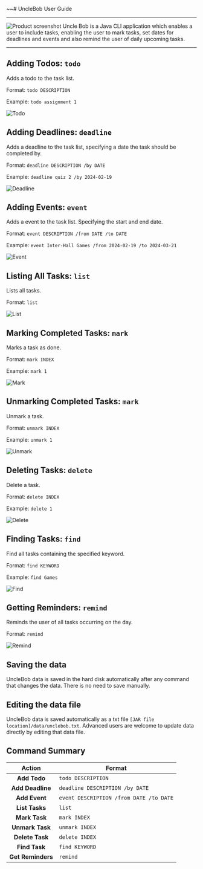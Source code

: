~~# UncleBob User Guide
***
![Product screenshot](../docs/Ui.png)
Uncle Bob is a Java CLI application which enables a user to include tasks, enabling the user to mark tasks, set dates for deadlines and events and also remind the user of daily upcoming tasks.
***
## Adding Todos: `todo`
Adds a todo to the task list.

Format: `todo DESCRIPTION`

Example: `todo assignment 1`

![Todo](../images/Todo.png)

## Adding Deadlines: `deadline`
Adds a deadline to the task list, specifying a date the task should be completed by.

Format: `deadline DESCRIPTION /by DATE`

Example: `deadline quiz 2 /by 2024-02-19`

![Deadline](../images/Deadline.png)

## Adding Events: `event`
Adds a event to the task list. Specifying the start and end date.

Format: `event DESCRIPTION /from DATE /to DATE`

Example: `event Inter-Hall Games /from 2024-02-19 /to 2024-03-21`

![Event](../images/Event.png)

## Listing All Tasks: `list`
Lists all tasks.

Format: `list`

![List](../images/List.png)

## Marking Completed Tasks: `mark`
Marks a task as done. 

Format: `mark INDEX`

Example: `mark 1`

![Mark](../images/Mark.png)

## Unmarking Completed Tasks: `mark`
Unmark a task.

Format: `unmark INDEX`

Example: `unmark 1`

![Unmark](../images/Unmark.png)

## Deleting Tasks: `delete`
Delete a task.

Format: `delete INDEX`

Example: `delete 1`

![Delete](../images/Delete.png)

## Finding Tasks: `find`
Find all tasks containing the specified keyword.

Format: `find KEYWORD`

Example: `find Games`

![Find](../images/Find.png)

## Getting Reminders: `remind`
Reminds the user of all tasks occurring on the day.

Format: `remind`

![Remind](../images/Remind.png)

## Saving the data
UncleBob data is saved in the hard disk automatically after any command that changes the data. There is no need to save manually.

## Editing the data file
UncleBob data is saved automatically as a txt file `[JAR file location]/data/unclebob.txt`. Advanced users are welcome to update data directly by editing that data file.

## Command Summary
|       Action       | Format                                  |
|:------------------:|-----------------------------------------|
|    **Add Todo**    | `todo DESCRIPTION`                      |
|  **Add Deadline**  | `deadline DESCRIPTION /by DATE`         |
|   **Add Event**    | `event DESCRIPTION /from DATE /to DATE` |
|   **List Tasks**   | `list`                                  |
|   **Mark Task**    | `mark INDEX`                            |
|  **Unmark Task**   | `unmark INDEX`                          |
|  **Delete Task**   | `delete INDEX`                          |
|   **Find Task**    | `find KEYWORD`                          |
| **Get Reminders**  | `remind`                                |
